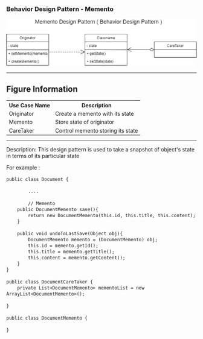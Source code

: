 ### Behavior Design Pattern - Memento

![Image description](https://github.com/Rapter1990/Design-Pattern-Examples-in-Java/blob/master/images/memento.png)

<hr>
<h2>Figure Information</h2>

<table>
  <tr>
    <th>Use Case Name</th>
    <th>Description</th>
  </tr>
  <tr>
    <td>Originator</td>
    <td>Create a memento with its state</td>
  </tr>
  <tr>
    <td>Memento</td>
    <td>Store state of originator</td>
  </tr>
  <tr>
    <td>CareTaker</td>
    <td>Control memento storing its state</td>
  </tr>
  
</table>

<hr>
Description:
This design pattern is used to take a snapshot of object's state in terms of its particular state

For example :

```
public class Document {

        ....

        // Memento
	public DocumentMemento save(){
		return new DocumentMemento(this.id, this.title, this.content);
	}
	
	public void undoToLastSave(Object obj){
		DocumentMemento memento = (DocumentMemento) obj;
		this.id = memento.getId();
		this.title = memento.getTitle();
		this.content = memento.getContent();
	}
}

public class DocumentCareTaker {
	private List<DocumentMemento> mementoList = new ArrayList<DocumentMemento>();
	
}	

public class DocumentMemento {

}

```
